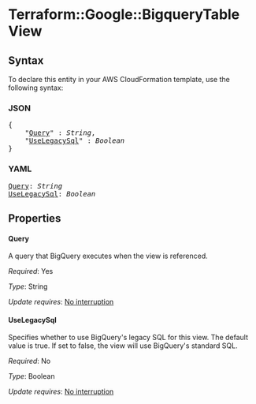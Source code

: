 # Terraform::Google::BigqueryTable View

## Syntax

To declare this entity in your AWS CloudFormation template, use the following syntax:

### JSON

<pre>
{
    "<a href="#query" title="Query">Query</a>" : <i>String</i>,
    "<a href="#uselegacysql" title="UseLegacySql">UseLegacySql</a>" : <i>Boolean</i>
}
</pre>

### YAML

<pre>
<a href="#query" title="Query">Query</a>: <i>String</i>
<a href="#uselegacysql" title="UseLegacySql">UseLegacySql</a>: <i>Boolean</i>
</pre>

## Properties

#### Query

A query that BigQuery executes when the view is referenced.

_Required_: Yes

_Type_: String

_Update requires_: [No interruption](https://docs.aws.amazon.com/AWSCloudFormation/latest/UserGuide/using-cfn-updating-stacks-update-behaviors.html#update-no-interrupt)

#### UseLegacySql

Specifies whether to use BigQuery's legacy SQL for this view.
The default value is true. If set to false, the view will use BigQuery's standard SQL.

_Required_: No

_Type_: Boolean

_Update requires_: [No interruption](https://docs.aws.amazon.com/AWSCloudFormation/latest/UserGuide/using-cfn-updating-stacks-update-behaviors.html#update-no-interrupt)

